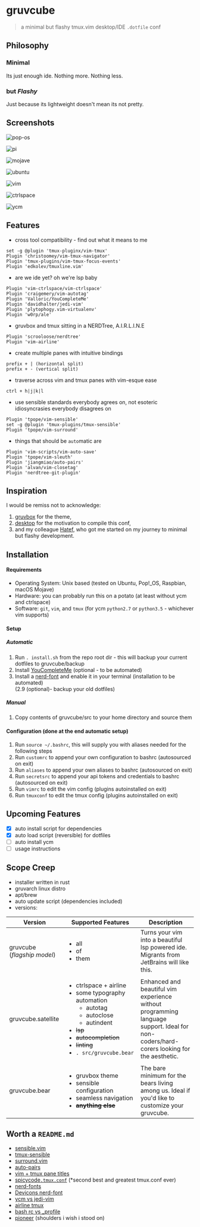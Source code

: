 gruvcube
========
> a minimal but flashy tmux.vim desktop/IDE `.dotfile` conf

Philosophy
---------

### Minimal
Its just enough ide. Nothing more. Nothing less.

### but *Flashy*
Just because its lightweight doesn't mean its not pretty.

Screenshots
-----------

![pop-os](https://i.imgur.com/JZ5HOu4.png)

![pi](https://i.imgur.com/SuMosQq.png)

![mojave](https://i.imgur.com/tIroG4i.jpg)

![ubuntu](https://i.imgur.com/bbH41Wl.png)

![vim](https://i.imgur.com/wKFX8IN.png)

![ctrlspace](https://i.imgur.com/H7NKywQ.png)

![ycm](https://i.imgur.com/ro0MCP7.jpg)

Features
--------

* cross tool compatibility - find out what it means to me
```
set -g @plugin 'tmux-pluginx/vim-tmux'
Plugin 'christoomey/vim-tmux-navigator'
Plugin 'tmux-plugins/vim-tmux-focus-events'
Plugin 'edkolev/tmuxline.vim'
```
* are we ide yet? oh we're lsp baby
```
Plugin 'vim-ctrlspace/vim-ctrlspace'
Plugin 'craigemery/vim-autotag'
Plugin 'Valloric/YouCompleteMe'
Plugin 'davidhalter/jedi-vim'
Plugin 'plytophogy.vim-virtualenv'
Plugin 'w0rp/ale'
```
* gruvbox and tmux sitting in a NERDTree, A.I.R.L.I.N.E
```
Plugin 'scrooloose/nerdtree'
Plugin 'vim-airline'
```
* create multiple panes with intuitive bindings
```
prefix + | (horizontal split)
prefix + - (vertical split)
```
* traverse across vim and tmux panes with vim-esque ease
```
ctrl + h|j|k|l
```
* use sensible standards everybody agrees on, not esoteric idiosyncrasies everybody disagrees on
```
Plugin 'tpope/vim-sensible'
set -g @plugin 'tmux-plugins/tmux-sensible'
Plugin 'tpope/vim-surround'
```
* things that should be `auto`matic are
```
Plugin 'vim-scripts/vim-auto-save'
Plugin 'tpope/vim-sleuth'
Plugin 'jiangmiao/auto-pairs'
Plugin 'alvan/vim-closetag'
Plugin 'nerdtree-git-plugin'
```

Inspiration
-----------

I would be remiss not to acknowledge:
1. [gruvbox](https://github.com/morhetz/gruvbox) for the theme,
2. [desktop](https://www.reddit.com/r/desktops/) for the motivation to compile this conf,
3. and my colleague [Hatef](https://github.com/wildthingz), who got me started on my journey to minimal but flashy development.

Installation
------------

#### Requirements

* Operating System: Unix based (tested on Ubuntu, Pop!\_OS, Raspbian, macOS Mojave)
* Hardware: you can probably run this on a potato (at least without ycm and ctrlspace)
* Software: `git`, `vim`, and `tmux` (for ycm `python2.7` or `python3.5` - whichever vim supports)

#### Setup

##### Automatic

1. Run `. install.sh` from the repo root dir - this will backup your current dotfiles to gruvcube/backup
2. Install [YouCompleteMe](https://github.com/ycm-core/YouCompleteMe) (optional - to be automated)
2. Install a [nerd-font](http://nerdfonts.com/) and enable it in your terminal (installation to be automated)  
(2.9 (optional)- backup your old dotfiles)

##### Manual

1. Copy contents of gruvcube/src to your home directory and source them

#### Configuration (done at the end automatic setup)

1. Run `source ~/.bashrc`, this will supply you with aliases needed for the following steps
2. Run `customrc` to append your own configuration to bashrc (autosourced on exit)
3. Run `aliases` to append your own aliases to bashrc (autosourced on exit)
3. Run `secretsrc` to append your api tokens and credentials to bashrc (autosourced on exit)
4. Run `vimrc` to edit the vim config (plugins autoinstalled on exit)
5. Run `tmuxconf` to edit the tmux config (plugins autoinstalled on exit)

Upcoming Features
-----------------

- [x] auto install script for dependencies
- [x] auto load script (reversible) for dotfiles
- [ ] auto install ycm
- [ ] usage instructions

Scope Creep
-----------

* installer written in rust
* gruvarch linux distro
* apt/brew
* auto update script (dependencies included)
* versions:
<table>
  <thead>
    <tr>
      <th>Version</th> <th>Supported Features</th> <th>Description</th>
  </tr>
  </thead>
  <tbody>
    <tr>
      <td>gruvcube (<em>flagship model</em>)</td>
      <td>
        <ul>
          <li>all</li>
          <li>of</li>
          <li>them</li>
        </ul>
      <td>
        Turns your vim into a beautiful lsp powered ide.
        Migrants from JetBrains will like this.
      </td>
    </tr>
    <tr>
      <td>gruvcube.satellite</td>
      <td>
        <ul>
          <li>ctrlspace + airline </li>
          <li>some typography automation
            <ul>
              <li>autotag</li>
              <li>autoclose</li>
              <li>autindent</li>
            </ul>
          </li>
          <li><strike>lsp</strike></li>
          <li><strike>autocompletion</strike></li>
          <li><strike>linting</strike></li>
          <li><code>.&#160;src/gruvcube.bear</code></td>
      <td>
        Enhanced and beautiful vim experience without programming language support.
        Ideal for non-coders/hard-corers looking for the aesthetic.
      </td>
    </tr>
    <tr>
      <td>gruvcube.bear</td>
      <td>
        <ul>
          <li>gruvbox theme</li>
          <li>sensible configuration</li>
          <li>seamless navigation</li>
          <li><strike><strong>anything else</strong></strike></li>
        </ul>
      <td>
        The bare minimum for the bears living among us.
        Ideal if you'd like to customize your gruvcube.
      </td>
    </tr>
  </tbody>
</table>

Worth a `README.md`
-------------------

* [sensible.vim](https://github.com/tpope/vim-sensible)
* [tmux-sensible](https://github.com/tmux-plugins/tmux-sensible)
* [surround.vim](https://github.com/tpope/vim-surround)
* [auto-pairs](https://github.com/jiangmiao/auto-pairs)
* [vim + tmux pane titles](https://stackoverflow.com/questions/15123477/tmux-tabs-with-name-of-file-open-in-vim/15842066#15842066)
* [spicycode`.tmux.conf`](https://gist.github.com/spicycode/1229612) (\*second best and greatest tmux.conf ever)
* [nerd-fonts](https://github.com/ryanoasis/nerd-fonts)
* [Devicons nerd-font](https://github.com/ryanoasis/vim-devicons/wiki/Installation)
* [ycm vs jedi-vim](https://github.com/davidhalter/jedi-vim/issues/119)
* [airline tmux](https://github.com/vim-airline/vim-airline/issues/829)
* [bash rc vs \_profile](https://superuser.com/a/244990)
* [pioneer](https://gist.github.com/tarruda/5158535) (shoulders i wish i stood on)

